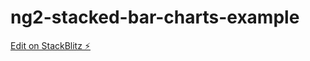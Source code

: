 # ng2-stacked-bar-charts-example

[Edit on StackBlitz ⚡️](https://stackblitz.com/edit/github-gv9od4)